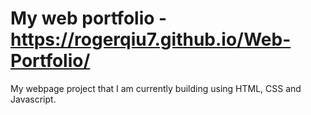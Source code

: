 # My web portfolio - https://rogerqiu7.github.io/Web-Portfolio/

My webpage project that I am currently building using HTML, CSS and Javascript.
